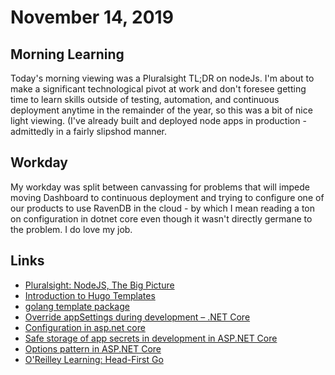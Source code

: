 # November 14, 2019

## Morning Learning

Today's morning viewing was a Pluralsight TL;DR on nodeJs. I'm about to make a significant technological pivot at work and don't foresee getting time to learn skills outside of testing, automation, and continuous deployment anytime in the remainder of the year, so this was a bit of nice light viewing. (I've already built and deployed node apps in production - admittedly in a fairly slipshod manner.

## Workday

My workday was split between canvassing for problems that will impede moving Dashboard to continuous deployment and trying to configure one of our products to use RavenDB in the cloud - by which I mean reading a ton on configuration in dotnet core even though it wasn't directly germane to the problem. I do love my job.

## Links

* [Pluralsight: NodeJS, The Big Picture](https://app.pluralsight.com/library/courses/nodejs-big-picture/table-of-contents)
* [Introduction to Hugo Templates](https://gohugo.io/templates/introduction/)
* [golang template package](https://golang.org/pkg/text/template/)
* [Override appSettings during development – .NET Core](https://ankitvijay.net/2018/12/28/override-appsettings-during-development-net-core/)
* [Configuration in asp.net core](https://ankitvijay.net/2018/12/28/override-appsettings-during-development-net-core/)
* [Safe storage of app secrets in development in ASP.NET Core](https://docs.microsoft.com/en-us/aspnet/core/security/app-secrets?view=aspnetcore-3.0&tabs=windows)
* [Options pattern in ASP.NET Core](https://docs.microsoft.com/en-us/aspnet/core/fundamentals/configuration/options?view=aspnetcore-3.0)
* [O'Reilley Learning: Head-First Go](https://learning.oreilly.com/library/view/head-first-go/9781491969540/ch01.html#)
